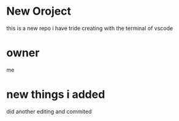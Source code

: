 # New Oroject
this is a new repo i have tride creating with the terminal of vscode

# owner
me

# new things i added
did another editing and commited